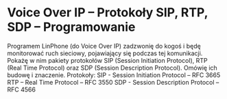 # Voice Over IP – Protokoły SIP, RTP, SDP – Programowanie

Programem LinPhone (do Voice Over IP) zadzwonię do kogoś i będę monitorować ruch sieciowy, pojawiający się podczas tej komunikacji. Pokażę w nim pakiety protokołów SIP (Session Initiation Protocol), RTP (Real Time Protocol) oraz SDP (Session Description Protocol). Omówię ich budowę i znaczenie. 
Protokoły:
SIP - Session Initiation Protocol – RFC 3665
RTP – Real Time Protocol – RFC 3550
SDP - Session Description Protocol – RFC 4566
